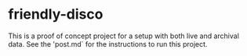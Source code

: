 # friendly-disco

This is a proof of concept project for a setup with both live and archival data.
See the 'post.md` for the instructions to run this project.

